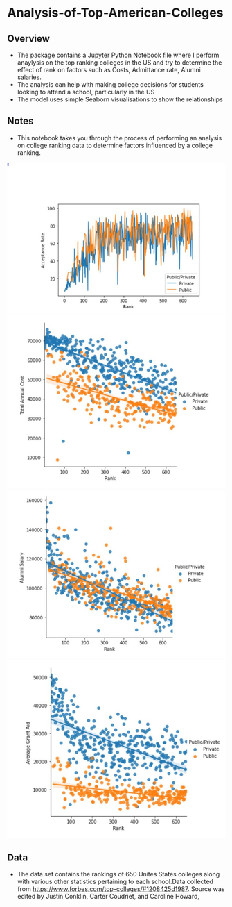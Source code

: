 # Analysis-of-Top-American-Colleges
## Overview
- The package contains a Jupyter Python Notebook file where I perform anaylysis on the top ranking colleges in the US and try to determine the effect of rank on factors such as Costs, Admittance rate, Alumni salaries.
- The analysis can help with making college decisions for students looking to attend a school, particularly in the US
- The model uses simple Seaborn visualisations to show the relationships

## Notes
- This notebook takes you through the process of performing an analysis on college ranking data to determine factors influenced by a college ranking.

![rank and acceptance rate](https://github.com/claireon/Analysis-of-Top-American-Colleges/blob/main/Capture.JPG)
![rank and annual cost](https://github.com/claireon/Analysis-of-Top-American-Colleges/blob/main/Capture2.JPG)
![rank and alumni salary](https://github.com/claireon/Analysis-of-Top-American-Colleges/blob/main/Capture3.JPG)
![rank and grant aid](https://github.com/claireon/Analysis-of-Top-American-Colleges/blob/main/Capture4.JPG)

## Data
- The data set contains the rankings of 650 Unites States colleges along with various other statistics pertaining to each school.Data collected from https://www.forbes.com/top-colleges/#1208425d1987. Source was edited by Justin Conklin, Carter Coudriet, and Caroline Howard,

